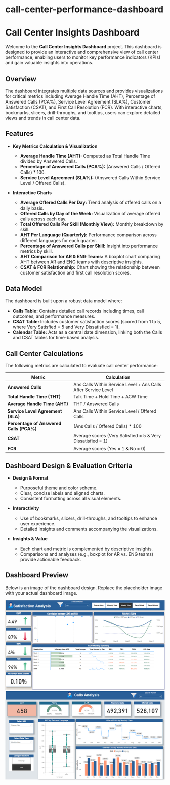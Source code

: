 # call-center-performance-dashboard
# Call Center Insights Dashboard

Welcome to the **Call Center Insights Dashboard** project. This dashboard is designed to provide an interactive and comprehensive view of call center performance, enabling users to monitor key performance indicators (KPIs) and gain valuable insights into operations.

## Overview

The dashboard integrates multiple data sources and provides visualizations for critical metrics including Average Handle Time (AHT), Percentage of Answered Calls (PCA%), Service Level Agreement (SLA%), Customer Satisfaction (CSAT), and First Call Resolution (FCR). With interactive charts, bookmarks, slicers, drill-throughs, and tooltips, users can explore detailed views and trends in call center data.

## Features

- **Key Metrics Calculation & Visualization**
  - **Average Handle Time (AHT):** Computed as Total Handle Time divided by Answered Calls.
  - **Percentage of Answered Calls (PCA%):** (Answered Calls / Offered Calls) * 100.
  - **Service Level Agreement (SLA%):** (Answered Calls Within Service Level / Offered Calls).

- **Interactive Charts**
  - **Average Offered Calls Per Day:** Trend analysis of offered calls on a daily basis.
  - **Offered Calls by Day of the Week:** Visualization of average offered calls across each day.
  - **Total Offered Calls Per Skill (Monthly View):** Monthly breakdown by skill.
  - **AHT Per Language (Quarterly):** Performance comparison across different languages for each quarter.
  - **Percentage of Answered Calls per Skill:** Insight into performance metrics by skill.
  - **AHT Comparison for AR & ENG Teams:** A boxplot chart comparing AHT between AR and ENG teams with descriptive insights.
  - **CSAT & FCR Relationship:** Chart showing the relationship between customer satisfaction and first call resolution scores.

## Data Model

The dashboard is built upon a robust data model where:

- **Calls Table:** Contains detailed call records including times, call outcomes, and performance measures.
- **CSAT Table:** Includes customer satisfaction scores (scored from 1 to 5, where Very Satisfied = 5 and Very Dissatisfied = 1).
- **Calendar Table:** Acts as a central date dimension, linking both the Calls and CSAT tables for time-based analysis.

## Call Center Calculations

The following metrics are calculated to evaluate call center performance:

| **Metric**                          | **Calculation**                                                       |
|-------------------------------------|-----------------------------------------------------------------------|
| **Answered Calls**                  | Ans Calls Within Service Level + Ans Calls After Service Level        |
| **Total Handle Time (THT)**         | Talk Time + Hold Time + ACW Time                                      |
| **Average Handle Time (AHT)**       | THT / Answered Calls                                                  |
| **Service Level Agreement (SLA)**   | Ans Calls Within Service Level / Offered Calls                        |
| **Percentage of Answered Calls (PCA%)** | (Ans Calls / Offered Calls) * 100                                  |
| **CSAT**                            | Average scores (Very Satisfied = 5 & Very Dissatisfied = 1)             |
| **FCR**                             | Average scores (Yes = 1 & No = 0)                                       |

## Dashboard Design & Evaluation Criteria

- **Design & Format**
  - Purposeful theme and color scheme.
  - Clear, concise labels and aligned charts.
  - Consistent formatting across all visual elements.

- **Interactivity**
  - Use of bookmarks, slicers, drill-throughs, and tooltips to enhance user experience.
  - Detailed insights and comments accompanying the visualizations.

- **Insights & Value**
  - Each chart and metric is complemented by descriptive insights.
  - Comparisons and analyses (e.g., boxplot for AR vs. ENG teams) provide actionable feedback.

## Dashboard Preview

Below is an image of the dashboard design. Replace the placeholder image with your actual dashboard image.

![Dashboard Image](https://github.com/rehamessa/call-center-performance-dashboard/blob/main/Image/CSAT-IMG.png)
![Dashboard Image](https://github.com/rehamessa/call-center-performance-dashboard/blob/main/Image/Call-IMG.png)


